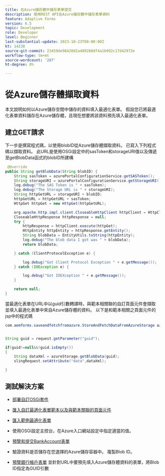 ```yaml
---
title: 在Azure儲存體中儲存表單提交
description: 使用REST API在Azure儲存體中儲存表單資料
feature: Adaptive Forms
version: 6.5
topic: Development
role: Developer
level: Beginner
last-substantial-update: 2023-10-23T00:00:00Z
kt: 14238
source-git-commit: 23459de98420d2a489288df4a1b992c17d42972e
workflow-type: tm+mt
source-wordcount: '287'
ht-degree: 0%

---
```


# 從Azure儲存體擷取資料

本文說明如何以Azure儲存空間中儲存的資料填入最適化表單。
假設您已將最適化表單資料儲存在Azure儲存體，且現在想要將該資料預先填入最適化表單。

## 建立GET請求

下一步是撰寫程式碼，以使用blobID從Azure儲存體擷取資料。 已寫入下列程式碼以擷取資料。 此URL是使用OSGi設定中的sasToken和storageURI值以及傳遞至getBlobData函式的blobID所建構

```java
 @Override
public String getBlobData(String blobID) {
    String sasToken = azurePortalConfigurationService.getSASToken();
    String storageURI = azurePortalConfigurationService.getStorageURI();
    log.debug("The SAS Token is " + sasToken);
    log.debug("The Storage URL is " + storageURI);
    String httpGetURL = storageURI + blobID;
    httpGetURL = httpGetURL + sasToken;
    HttpGet httpGet = new HttpGet(httpGetURL);

    org.apache.http.impl.client.CloseableHttpClient httpClient = HttpClientBuilder.create().build();
    CloseableHttpResponse httpResponse = null;
    try {
        httpResponse = httpClient.execute(httpGet);
        HttpEntity httpEntity = httpResponse.getEntity();
        String blobData = EntityUtils.toString(httpEntity);
        log.debug("The blob data I got was " + blobData);
        return blobData;

    } catch (ClientProtocolException e) {

        log.debug("Got Client Protocol Exception " + e.getMessage());
    } catch (IOException e) {

        log.debug("Got IOEXception " + e.getMessage());
    }

    return null;
}
```

當最適化表單在URL中以guid引數轉譯時，與範本相關聯的自訂頁面元件會擷取並填入最適化表單中來自Azure儲存體的資料。
以下是和範本相關之頁面元件的jsp中的程式碼

```java
com.aemforms.saveandfetchfromazure.StoreAndFetchDataFromAzureStorage azureStorage = sling.getService(com.aemforms.saveandfetchfromazure.StoreAndFetchDataFromAzureStorage.class);


String guid = request.getParameter("guid");

if(guid!=null&&!guid.isEmpty())
{
    String dataXml = azureStorage.getBlobData(guid);
    slingRequest.setAttribute("data",dataXml);

}
```

## 測試解決方案

* [部署自訂OSGi套件](./assets/SaveAndFetchFromAzure.core-1.0.0-SNAPSHOT.jar)

* [匯入自訂最適化表單範本以及與範本關聯的頁面元件](./assets/store-and-fetch-from-azure.zip)

* [匯入範例最適化表單](./assets/bank-account-sample-form.zip)

* 使用OSGi設定主控台，在Azure入口網站設定中指定適當的值。

* [預覽和提交BankAccount表單](http://localhost:4502/content/dam/formsanddocuments/azureportalstorage/bankaccount/jcr:content?wcmmode=disabled)

* 驗證資料是否儲存在您選擇的Azure儲存容器中。 複製Blob ID。

* [預覽銀行帳戶表單](http://localhost:4502/content/dam/formsanddocuments/azureportalstorage/bankaccount/jcr:content?wcmmode=disabled&amp;guid=dba8ac0b-8be6-41f2-9929-54f627a649f6) 並針對URL中要預先填入Azure儲存體資料的表單，將Blob ID指定為GUID引數

